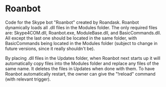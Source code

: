 # Roanbot
Code for the Skype bot "Roanbot" created by Roandask. Roanbot dynamically loads all .dll files in the Modules folder. The only required files are: Skype4COM.dll, Roanbot.exe, ModuleBase.dll, and BasicCommands.dll. All except the last one should be located in the same folder, with BasicCommands being located in the Modules folder (subject to change in future versions, since it really shouldn't be).

By placing .dll files in the Updates folder, when Roanbot next starts up it will automatically copy files into the Modules folder and replace any files of the same name. It deletes the files in Updates when done with them. To have Roanbot automatically restart, the owner can give the "!reload" command (with relevant trigger).